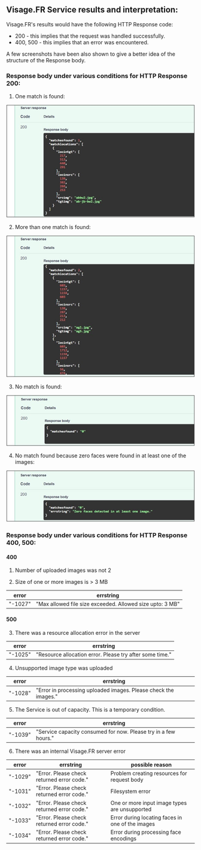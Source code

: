 ## Visage.FR Service results and interpretation:

Visage.FR's results would have the following HTTP Response code:
* 200 - this implies that the request was handled successfully.
* 400, 500 - this implies that an error was encountered.

A few screenshots have been also shown to give a better idea of the structure of the Response body.

### Response body under various conditions for HTTP Response 200:

1. One match is found:

![One match](https://github.com/sushrutmair/visagefrservice/blob/main/errscreens/200_1_match.jpg)

2. More than one match is found:

![Multiple matches](https://github.com/sushrutmair/visagefrservice/blob/main/errscreens/200_more1_match.jpg)

3. No match is found:

![No match](https://github.com/sushrutmair/visagefrservice/blob/main/errscreens/200_nomatch.jpg)

4. No match found because zero faces were found in at least one of the images:

![Zero faces](https://github.com/sushrutmair/visagefrservice/blob/main/errscreens/200_zerofaces.jpg)



### Response body under various conditions for HTTP Response 400, 500:

#### 400

1. Number of uploaded images was not 2 



2. Size of one or more images is > 3 MB 


| error | errstring |
|------ | ----------|
| "-1027" | "Max allowed file size exceeded. Allowed size upto: 3 MB"|


#### 500

3. There was a resource allocation error in the server

| error | errstring |
|------ | ----------|
| "-1025" | "Resource allocation error. Please try after some time."|


4. Unsupported image type was uploaded

| error | errstring |
|------ | ----------|
| "-1028" | "Error in processing uploaded images. Please check the images."|

5. The Service is out of capacity. This is a temporary condition.

| error | errstring |
|------ | ----------|
| "-1039" | "Service capacity consumed for now. Please try in a few hours."|

6. There was an internal Visage.FR server error

| error | errstring | possible reason |
|------ | ----------| --------------- |
| "-1029" | "Error. Please check returned error code."| Problem creating resources for request body|
| "-1031" | "Error. Please check returned error code."| Filesystem error |
| "-1032" | "Error. Please check returned error code."| One or more input image types are unsupported |
| "-1033" | "Error. Please check returned error code."| Error during locating faces in one of the images |
| "-1034" | "Error. Please check returned error code."| Error during processing face encodings |




